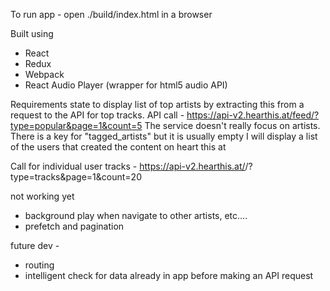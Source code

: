To run app - open ./build/index.html in a browser

Built using
- React
- Redux
- Webpack
- React Audio Player (wrapper for html5 audio API)

Requirements state to display list of top artists by extracting this from a
request to the API for top tracks.
API call - https://api-v2.hearthis.at/feed/?type=popular&page=1&count=5
The service doesn't really focus on artists. There is a key for "tagged_artists"
but it is usually empty
I will display a list of the users that created the content on heart this at

Call for individual user tracks -
https://api-v2.hearthis.at/<permalink>/?type=tracks&page=1&count=20

not working yet
 - background play when navigate to other artists, etc....
 - prefetch and pagination

future dev -
 - routing
 - intelligent check for data already in app before making an API request

